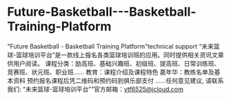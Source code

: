 # Future-Basketball---Basketball-Training-Platform
"Future Basketball - Basketball Training Platform"technical support
“未来篮球-篮球培训平台”是一款线上报名各类篮球培训班的应用。同时提供相关资讯文章供用户阅读。
课程分类：励高班、基础兴趣班、初级班、提高班、日常训练班、竞赛班、状元班、职业班……
教育：课程介绍及课程特色
嘉年华：教练名单及基本资料
预约报名课程后凭二维码和预约码到俱乐部支付
……任何意见建议, 请联系我们:  “未来篮球-篮球培训平台””官方邮箱：ytf6525@icloud.com
